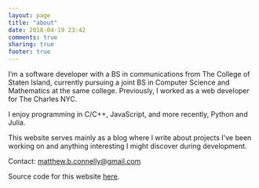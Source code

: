 ```yaml
---
layout: page
title: "about"
date: 2018-04-19 23:42
comments: true
sharing: true
footer: true
---
```


I’m a software developer with a BS in communications from The College of Staten Island, currently pursuing a joint BS in Computer Science and Mathematics at the same college. Previously, I worked as a web developer for The Charles NYC.

I enjoy programming in C/C++, JavaScript, and more recently, Python and Julia.

This website serves mainly as a blog where I write about projects I've been working on and anything interesting I might discover during development.

Contact: <a href="mailto:matthew.b.connelly@gmail.com">matthew.b.connelly@gmail.com</a>

Source code for this website [here](https://github.com/mattConn/mattconn.github.io/).
